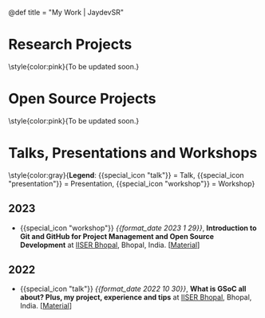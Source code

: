 @def title = "My Work | JaydevSR"


<!-- ------------------
      PROJECTS SECTION
     ------------------ -->
# Research Projects

\style{color:pink}{To be updated soon.}

# Open Source Projects

\style{color:pink}{To be updated soon.}


<!-- ------------------
      TALKS SECTION
     ------------------ -->
# Talks, Presentations and Workshops

\style{color:gray}{<b>Legend</b>: {{special_icon "talk"}} = Talk, {{special_icon "presentation"}} = Presentation, {{special_icon "workshop"}} = Workshop}

## 2023
- {{special_icon "workshop"}}  *{{format_date 2023 1 29}}*,  **Introduction to Git and GitHub for Project Management and Open Source Development** at [IISER Bhopal](https://www.iiserb.ac.in/), Bhopal, India. [[Material](https://github.com/JaydevSR/intro-git-github-iiserb)]

## 2022
- {{special_icon "talk"}}  *{{format_date 2022 10 30}}*, **What is GSoC all about? Plus, my project, experience and tips** at [IISER Bhopal](https://www.iiserb.ac.in/), Bhopal, India. [[Material](https://github.com/JaydevSR/GSoC_Interaction_IISERB)]